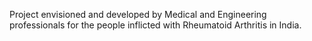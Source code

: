 Project envisioned and developed by Medical and Engineering professionals for the people inflicted with Rheumatoid Arthritis in India.
